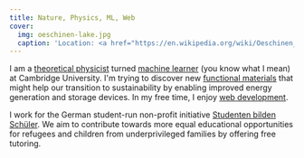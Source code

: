 ```yaml
---
title: Nature, Physics, ML, Web
cover:
  img: oeschinen-lake.jpg
  caption: 'Location: <a href="https://en.wikipedia.org/wiki/Oeschinen_Lake">Oeschinen Lake</a>'
---
```


I am a [theoretical physicist](/physics) turned [machine learner](/ml) (you know what I mean) at Cambridge University. I'm trying to discover new [functional materials](https://quora.com/What-are-the-functional-materials) that might help our transition to sustainability by enabling improved energy generation and storage devices. In my free time, I enjoy [web development](/web).

I work for the German student-run non-profit initiative [Studenten bilden Schüler](https://studenten-bilden-schueler.de/bundesvorstand). We aim to contribute towards more equal educational opportunities for refugees and children from underprivileged families by offering free tutoring.
